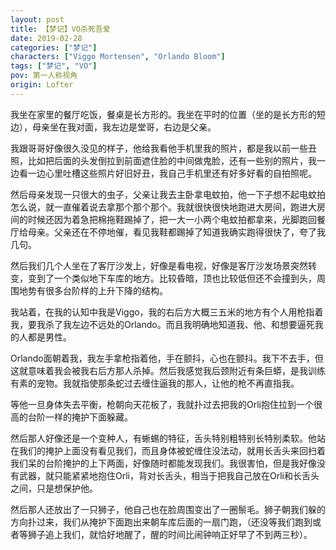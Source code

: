 ```yaml
---
layout: post
title: 【梦记】VO杀死吾爱
date: 2019-02-28
categories: ["梦记"]
characters: ["Viggo Mortensen", "Orlando Bloom"]
tags: ["梦记", "VO"]
pov: 第一人称视角
origin: Lofter
---
```


我坐在家里的餐厅吃饭，餐桌是长方形的。我坐在平时的位置（坐的是长方形的短边），母亲坐在我对面，我左边是堂哥，右边是父亲。

我跟哥哥好像很久没见的样子，他给我看他手机里我的照片，都是我以前一些丑照，比如把后面的头发倒拉到前面遮住脸的中间做鬼脸，还有一些别的照片，我一边看一边心里吐槽这些照片好旧好丑，我自己手机里还有好多好看的自拍照呢。

然后母亲发现一只很大的虫子，父亲让我去主卧拿电蚊拍，他一下子想不起电蚊拍怎么说，就一直催着说去拿那个那个那个。我就很快很快地跑进大房间，跑进大房间的时候还因为着急把棉拖鞋踢掉了，把一大一小两个电蚊拍都拿来，光脚跑回餐厅给母亲。父亲还在不停地催，看见我鞋都踢掉了知道我确实跑得很快了，夸了我几句。

然后我们几个人坐在了客厅沙发上，好像是看电视，好像是客厅沙发场景突然转变，变到了一个类似地下车库的地方。比较昏暗，顶也比较低但还不会撞到头，周围地势有很多台阶样的上升下降的结构。

我站着，在我的认知中我是Viggo，我的右后方大概三五米的地方有个人用枪指着我，要我杀了我左边不远处的Orlando。而且我明确地知道我、他、和想要逼死我的人都是男性。

Orlando面朝着我，我左手拿枪指着他，手在颤抖，心也在颤抖。我下不去手，但这就意味着我会被我右后方那人杀掉。然后我感觉我后颈附近有条巨蟒，是我训练有素的宠物。我就指使那条蛇过去缠住逼我的那人，让他的枪不再直指我。

等他一旦身体失去平衡，枪朝向天花板了，我就扑过去把我的Orli抱住拉到一个很高的台阶一样的掩护下面躲藏。

然后那人好像还是一个变种人，有蜥蜴的特征，舌头特别粗特别长特别柔软。他站在我们的掩护上面没有看见我们，而且身体被蛇缠住没法动，就用长舌头来回扫着我们呆的台阶掩护的上下两面，好像随时都能发现我们。我很害怕，但是我好像没有武器，就只能紧紧地抱住Orli，背对长舌头，相当于把我自己放在Orli和长舌头之间，只是想保护他。

然后那人还放出了一只狮子，他自己也在脸周围变出了一圈鬃毛。狮子朝我们躲的方向扑过来，我们从掩护下面跑出来朝车库后面的一扇门跑，（还没等我们跑到或者等狮子追上我们，就恰好地醒了，醒的时间比闹钟响正好早了不到两三秒）。